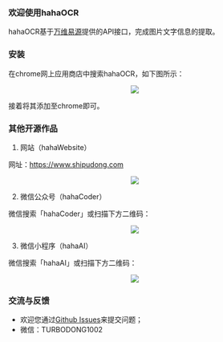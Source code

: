 ### 欢迎使用hahaOCR

hahaOCR基于[万维易源](https://www.showapi.com/)提供的API接口，完成图片文字信息的提取。

### 安装

在chrome网上应用商店中搜索hahaOCR，如下图所示：
<div align=center><img src="https://img-blog.csdnimg.cn/2021031222031635.png?x-oss-process=image/watermark,type_ZmFuZ3poZW5naGVpdGk,shadow_10,text_aHR0cHM6Ly9ibG9nLmNzZG4ubmV0L3dlaXhpbl80MTc2NzgwMg==,size_16,color_FFFFFF,t_70"/></div>

接着将其添加至chrome即可。


### 其他开源作品
1. 网站（hahaWebsite）
  
网址：https://www.shipudong.com

<div align=center><img src="https://img-blog.csdnimg.cn/20210312221058140.png?x-oss-process=image/watermark,type_ZmFuZ3poZW5naGVpdGk,shadow_10,text_aHR0cHM6Ly9ibG9nLmNzZG4ubmV0L3dlaXhpbl80MTc2NzgwMg==,size_16,color_FFFFFF,t_70"/></div>


2. 微信公众号（hahaCoder）

微信搜索「hahaCoder」或扫描下方二维码：

<div align=center><img src="https://img-blog.csdnimg.cn/20210312220916745.png?x-oss-process=image/watermark,type_ZmFuZ3poZW5naGVpdGk,shadow_10,text_aHR0cHM6Ly9ibG9nLmNzZG4ubmV0L3dlaXhpbl80MTc2NzgwMg==,size_16,color_FFFFFF,t_70"/></div>

3. 微信小程序（hahaAI）

微信搜索「hahaAI」或扫描下方二维码：

<div align=center><img src="https://img-blog.csdnimg.cn/20210312220642954.png?x-oss-process=image/watermark,type_ZmFuZ3poZW5naGVpdGk,shadow_10,text_aHR0cHM6Ly9ibG9nLmNzZG4ubmV0L3dlaXhpbl80MTc2NzgwMg==,size_16,color_FFFFFF,t_70"/></div>




### 交流与反馈
+ 欢迎您通过[Github Issues](https://github.com/TURBO1002/Deep-Learning-in-JavaScript/issues)来提交问题；
+ 微信：TURBODONG1002
